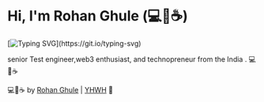 # Hi, I'm Rohan Ghule (💻💖☕)




[![Typing SVG](https://readme-typing-svg.herokuapp.com?font=comfortaa&color=016EEA&size=24&width=500&lines=Software+Engineer;web+Developer+and+Technopreneur!;Nice+to+meet+you...)](https://git.io/typing-svg)

senior Test engineer,web3 enthusiast, and technopreneur from the India . 💻💖☕


💻💖☕ by [Rohan Ghule](https://www.xylitedge.com) | [YHWH](https://youtu.be/HHrxS4diLew?t=44) 🙏

[personal website]: https://rohanghule.com
[business website]: https://xylitedge.com.com
[biolink]: https://bio.link/xylitedge
[facebook]: https://facebook.com/xylitedgeofficial
[twitter]: https://twitter.com/xylitedge
[instagram]: https://instagram.com/xylitedge
[youtube]: https://youtube.com/xylitedge

